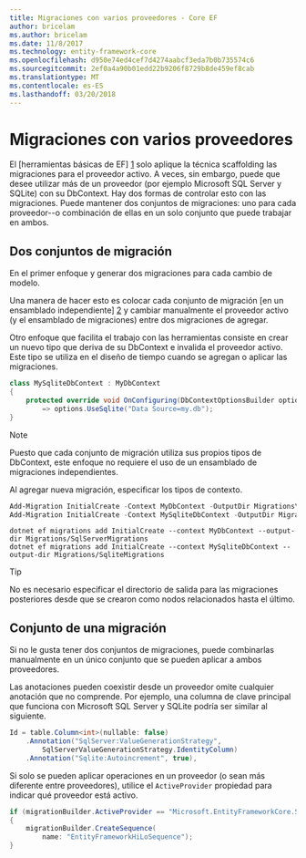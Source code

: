 ```yaml
---
title: Migraciones con varios proveedores - Core EF
author: bricelam
ms.author: bricelam
ms.date: 11/8/2017
ms.technology: entity-framework-core
ms.openlocfilehash: d950e74ed4cef7d4274aabcf3eda7b0b735574c6
ms.sourcegitcommit: 2ef0a4a90b01edd22b9206f8729b8de459ef8cab
ms.translationtype: MT
ms.contentlocale: es-ES
ms.lasthandoff: 03/20/2018
---
```

<a name="migrations-with-multiple-providers"></a>Migraciones con varios proveedores
==================================
El [herramientas básicas de EF] [ 1] solo aplique la técnica scaffolding las migraciones para el proveedor activo. A veces, sin embargo, puede que desee utilizar más de un proveedor (por ejemplo Microsoft SQL Server y SQLite) con su DbContext. Hay dos formas de controlar esto con las migraciones. Puede mantener dos conjuntos de migraciones: uno para cada proveedor--o combinación de ellas en un solo conjunto que puede trabajar en ambos.

<a name="two-migration-sets"></a>Dos conjuntos de migración
------------------
En el primer enfoque y generar dos migraciones para cada cambio de modelo.

Una manera de hacer esto es colocar cada conjunto de migración [en un ensamblado independiente] [ 2] y cambiar manualmente el proveedor activo (y el ensamblado de migraciones) entre dos migraciones de agregar.

Otro enfoque que facilita el trabajo con las herramientas consiste en crear un nuevo tipo que deriva de su DbContext e invalida el proveedor activo. Este tipo se utiliza en el diseño de tiempo cuando se agregan o aplicar las migraciones.

``` csharp
class MySqliteDbContext : MyDbContext
{
    protected override void OnConfiguring(DbContextOptionsBuilder options)
        => options.UseSqlite("Data Source=my.db");
}
```

> [!NOTE]
> Puesto que cada conjunto de migración utiliza sus propios tipos de DbContext, este enfoque no requiere el uso de un ensamblado de migraciones independientes.

Al agregar nueva migración, especificar los tipos de contexto.

``` powershell
Add-Migration InitialCreate -Context MyDbContext -OutputDir Migrations\SqlServerMigrations
Add-Migration InitialCreate -Context MySqliteDbContext -OutputDir Migrations\SqliteMigrations
```
``` Console
dotnet ef migrations add InitialCreate --context MyDbContext --output-dir Migrations/SqlServerMigrations
dotnet ef migrations add InitialCreate --context MySqliteDbContext --output-dir Migrations/SqliteMigrations
```

> [!TIP]
> No es necesario especificar el directorio de salida para las migraciones posteriores desde que se crearon como nodos relacionados hasta el último.

<a name="one-migration-set"></a>Conjunto de una migración
-----------------
Si no le gusta tener dos conjuntos de migraciones, puede combinarlas manualmente en un único conjunto que se pueden aplicar a ambos proveedores.

Las anotaciones pueden coexistir desde un proveedor omite cualquier anotación que no comprende. Por ejemplo, una columna de clave principal que funciona con Microsoft SQL Server y SQLite podría ser similar al siguiente.

``` csharp
Id = table.Column<int>(nullable: false)
    .Annotation("SqlServer:ValueGenerationStrategy",
        SqlServerValueGenerationStrategy.IdentityColumn)
    .Annotation("Sqlite:Autoincrement", true),
```

Si solo se pueden aplicar operaciones en un proveedor (o sean más diferente entre proveedores), utilice el `ActiveProvider` propiedad para indicar qué proveedor está activo.

``` csharp
if (migrationBuilder.ActiveProvider == "Microsoft.EntityFrameworkCore.SqlServer")
{
    migrationBuilder.CreateSequence(
        name: "EntityFrameworkHiLoSequence");
}
```


  [1]: ../../miscellaneous/cli/index.md
  [2]: projects.md

